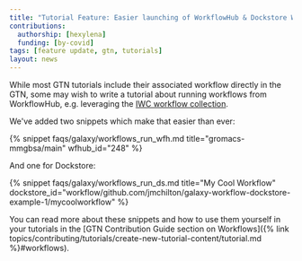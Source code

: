 ```yaml
---
title: "Tutorial Feature: Easier launching of WorkflowHub & Dockstore Workflows"
contributions:
  authorship: [hexylena]
  funding: [by-covid]
tags: [feature update, gtn, tutorials]
layout: news
---
```


While most GTN tutorials include their associated workflow directly in the GTN, some may wish to write a tutorial about running workflows from WorkflowHub, e.g. leveraging the [IWC workflow collection](https://workflowhub.eu/projects/33).

We've added two snippets which make that easier than ever:

{% snippet faqs/galaxy/workflows_run_wfh.md title="gromacs-mmgbsa/main" wfhub_id="248" %}

And one for Dockstore:

{% snippet faqs/galaxy/workflows_run_ds.md title="My Cool Workflow" dockstore_id="workflow/github.com/jmchilton/galaxy-workflow-dockstore-example-1/mycoolworkflow" %}

You can read more about these snippets and how to use them yourself in your tutorials in the [GTN Contribution Guide section on Workflows]({% link topics/contributing/tutorials/create-new-tutorial-content/tutorial.md %}#workflows).
